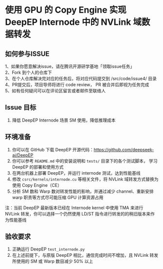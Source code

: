 # 使用 GPU 的 Copy Engine 实现 DeepEP Internode 中的 NVLink 域数据转发
## 如何参与ISSUE
1、如果你愿意解决issue，请在腾讯开源研学基地「领取issue任务」  
2、Fork 到个人的仓库下  
3、在个人仓库解决完对应的任务后，将对应代码提交到 /src/code/issue4/ 目录  
4、PR提交后，项目导师将进行 code review， PR 被合并后即视为任务完成  
5、如有任何疑问可以在评论区留言或者邮件至联络人  

## Issue 目标

1. 降低 DeepEP Internode 场景 SM 使用，降低推理成本

## 环境准备

1. 你可以在 GitHub 下载 DeepEP 开源代码：https://github.com/deepseek-ai/DeepEP
2. 你可以参考 `README.md` 中的安装说明和 `tests/` 目录下的各个测试脚本， 学习 DeepEP 的部署和使用方式
3. 在两台机器上部署 DeepEP，并运行 internode 测试，达到性能基线
4. 修改 `csrc/kernels/internode.cu` 等相关文件，将 NVLink 域转发方式替换为使用 Copy Engine（CE）
5. 分析 SM 数和 Warp 数对转发性能的影响，并通过减少 channel、重新安排 warp 职责等方式尽可能压缩 GPU 计算资源占用

注：当前 DeepEP 最新版本已经在 Internode kernel 中使用 TMA 来进行 NVLink 转发，你可以选择一个仍然使用 LD/ST 指令进行转发的的稍旧版本来作为性能基线

## 验收要求

1. 正确运行 DeepEP `test_internode.py`
2. 在上述前提下，与原版 DeepEP 相比，通信完成时间不增加，且 NVLink 转发所使用的 SM 或 Warp 数目减少 50% 以上
